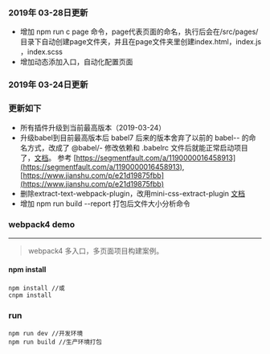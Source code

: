 ### 2019年 03-28日更新
 - 增加 npm run c page 命令，page代表页面的命名，执行后会在/src/pages/目录下自动创建page文件夹，并且在page文件夹里创建index.html，index.js ，index.scss
 - 增加动态添加入口，自动化配置页面
 
### 2019年 03-24日更新
### 更新如下 
 - 所有插件升级到当前最高版本（2019-03-24）
 - 升级babel到目前最高版本后
babel7 后来的版本舍弃了以前的 babel-*-* 的命名方式，改成了 @babel/*-*
修改依赖和 .babelrc 文件后就能正常启动项目了，[文档](https://babeljs.io/docs/en/v7-migration)。
参考 [https://segmentfault.com/a/1190000016458913](https://segmentfault.com/a/1190000016458913),
[https://www.jianshu.com/p/e21d19875fbb](https://www.jianshu.com/p/e21d19875fbb) 
 - 删除extract-text-webpack-plugin，改用mini-css-extract-plugin [文档](https://www.npmjs.com/package/mini-css-extract-plugin)
 - 增加 npm run build --report 打包后文件大小分析命令

### webpack4 demo
------
>webpack4 多入口，多页面项目构建案例。
#### npm install
```
npm install //或
cnpm install
```
### run
```
npm run dev //开发环境
npm run build //生产环境打包
```
